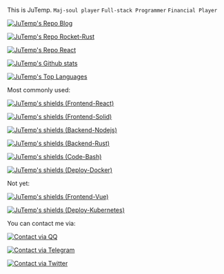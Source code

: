 This is JuTemp. `Maj-soul player` `Full-stack Programmer` `Financial Player`

[![JuTemp's Repo Blog](https://github-readme-stats.vercel.app/api/pin/?username=JuTemp&repo=Blog&theme=vue)](https://github.com/JuTemp/Blog)

[![JuTemp's Repo Rocket-Rust](https://github-readme-stats.vercel.app/api/pin/?username=JuTemp&repo=voanews-backend-rocket&theme=vue)](https://github.com/JuTemp/voanews-backend-rocket)

[![JuTemp's Repo React](https://github-readme-stats.vercel.app/api/pin/?username=JuTemp&repo=voanews-frontend&theme=vue)](https://github.com/JuTemp/voanews-frontend)

[![JuTemp's Github stats](https://github-readme-stats.vercel.app/api?username=JuTemp&show_icons=true&theme=vue)](https://github.com/JuTemp)

[![JuTemp's Top Languages](https://github-readme-stats.vercel.app/api/top-langs/?username=JuTemp&theme=vue)](https://github.com/JuTemp)

Most commonly used:

[![JuTemp's shields (Frontend-React)](https://img.shields.io/badge/Frontend%20React-61DAFB?style=flat-square&logo=react&labelColor=606060)](https://react.dev/)

[![JuTemp's shields (Frontend-Solid)](https://img.shields.io/badge/Frontend%20Solid-2C4F7C?style=flat-square&logo=solid&labelColor=606060)](https://www.solidjs.com/)

[![JuTemp's shields (Backend-Nodejs)](https://img.shields.io/badge/Backend%20Nodejs-339933?style=flat-square&logo=nodedotjs&labelColor=606060)](https://nodejs.org/)

[![JuTemp's shields (Backend-Rust)](https://img.shields.io/badge/Backend%20Rust-000000?style=flat-square&logo=rust&labelColor=606060)](https://www.rust-lang.org/)

[![JuTemp's shields (Code-Bash)](https://img.shields.io/badge/Code%20Bash-4EAA25?style=flat-square&logo=gnubash&labelColor=606060)](https://www.gnu.org/software/bash/)

[![JuTemp's shields (Deploy-Docker)](https://img.shields.io/badge/Deploy%20Docker-2496ED?style=flat-square&logo=docker&labelColor=606060)](https://www.docker.com/)


Not yet:

[![JuTemp's shields (Frontend-Vue)](https://img.shields.io/badge/Frontend%20Vue-4FC08D?style=flat-square&logo=vuedotjs&labelColor=606060)](https://vuejs.org/)

[![JuTemp's shields (Deploy-Kubernetes)](https://img.shields.io/badge/Deploy%20Kubernetes-326CE5?style=flat-square&logo=kubernetes&labelColor=606060)](https://kubernetes.io/)

You can contact me via:

[![Contact via QQ](https://img.shields.io/badge/QQ-EB1923?style=flat-square&logo=tencentqq&labelColor=606060)](https://qm.qq.com/cgi-bin/qm/qr?k=7Z7QsADoHEXUlPJKxU52KlQAtkbXhCCw)

[![Contact via Telegram](https://img.shields.io/badge/Telegram-26A5E4?style=flat-square&logo=telegram&labelColor=606060)](https://t.me/jtp0415)

[![Contact via Twitter](https://img.shields.io/badge/Twitter-000000?style=flat-square&logo=x&labelColor=606060)](https://twitter.com/JuTemp0415)
